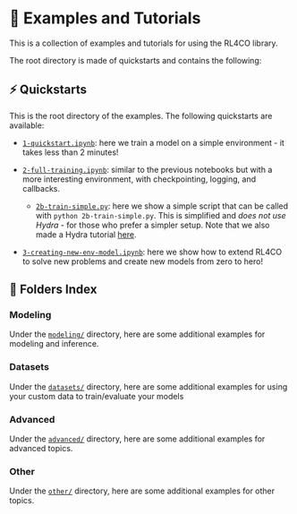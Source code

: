 # 🧩 Examples and Tutorials

This is a collection of examples and tutorials for using the RL4CO library.

The root directory is made of quickstarts and contains the following:


## ⚡️ Quickstarts

This is the root directory of the examples. The following quickstarts are available:
- [`1-quickstart.ipynb`](1-quickstart.ipynb): here we train a model on a simple environment - it takes less than 2 minutes!
- [`2-full-training.ipynb`](2-full-training.ipynb): similar to the previous notebooks but with a more interesting environment, with checkpointing, logging, and callbacks.

    - [`2b-train-simple.py`](2b-train-simple.py): here we show a simple script that can be called with `python 2b-train-simple.py`. This is simplified and _does not use Hydra_ - for those who prefer a simpler setup. Note that we also made a Hydra tutorial [here](advanced/1-hydra-config.ipynb).
- [`3-creating-new-env-model.ipynb`](3-creating-new-env-model.ipynb): here we show how to extend RL4CO to solve new problems and create new models from zero to hero!


## 📁 Folders Index

### Modeling
Under the [`modeling/`](modeling) directory, here are some additional examples for modeling and inference.

### Datasets
Under the [`datasets/`](datasets) directory, here are some additional examples for using your custom data to train/evaluate your models

### Advanced
Under the [`advanced/`](advanced) directory, here are some additional examples for advanced topics.

### Other
Under the [`other/`](other) directory, here are some additional examples for other topics.
